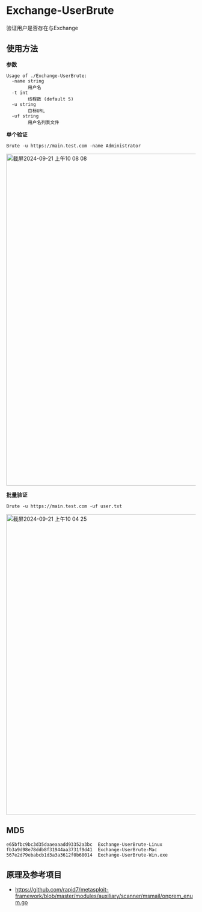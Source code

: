 # Exchange-UserBrute
验证用户是否存在与Exchange 

## 使用方法
**参数**
```
Usage of ./Exchange-UserBrute:
  -name string
    	用户名
  -t int
    	线程数 (default 5)
  -u string
    	目标URL
  -uf string
    	用户名列表文件
```

**单个验证**
```
Brute -u https://main.test.com -name Administrator
```
<img width="882" alt="截屏2024-09-21 上午10 08 08" src="https://github.com/user-attachments/assets/e682ca54-3366-4360-8256-530528f29b85">


**批量验证**
```
Brute -u https://main.test.com -uf user.txt 
```
<img width="799" alt="截屏2024-09-21 上午10 04 25" src="https://github.com/user-attachments/assets/1e193f4c-79df-4d35-af7b-66f5edd1e4a2">



## MD5
```
e65bfbc9bc3d35daaeaaadd93352a3bc  Exchange-UserBrute-Linux
fb3a9d98e78ddb8f31944aa3731f9d41  Exchange-UserBrute-Mac
567e2d79ebabcb1d3a3a3612f0b68014  Exchange-UserBrute-Win.exe
```


## 原理及参考项目
- https://github.com/rapid7/metasploit-framework/blob/master/modules/auxiliary/scanner/msmail/onprem_enum.go
